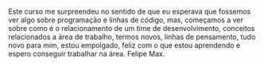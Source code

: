 Este curso me surpreendeu no sentido de que eu esperava que fossemos ver algo sobre programação e linhas de código, mas, começamos a ver sobre como é o relacionamento de um time de desenvolvimento, conceitos relacionados a área de trabalho, termos novos, linhas de pensamento, tudo novo para mim, estou empolgado, feliz com o que estou aprendendo e espero conseguir trabalhar na área.
Felipe Max.